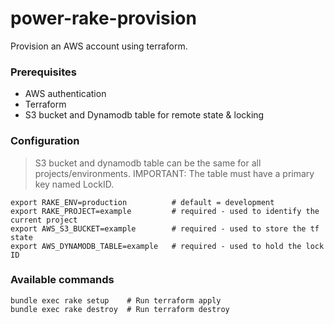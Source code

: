 # power-rake-provision
Provision an AWS account using terraform.


### Prerequisites 
- AWS authentication
- Terraform
- S3 bucket and Dynamodb table for remote state & locking


### Configuration

> S3 bucket and dynamodb table can be the same for all projects/environments.
> IMPORTANT: The table must have a primary key named LockID.

```
export RAKE_ENV=production          # default = development
export RAKE_PROJECT=example         # required - used to identify the current project
export AWS_S3_BUCKET=example        # required - used to store the tf state
export AWS_DYNAMODB_TABLE=example   # required - used to hold the lock ID
```

### Available commands

```
bundle exec rake setup    # Run terraform apply
bundle exec rake destroy  # Run terraform destroy
```
